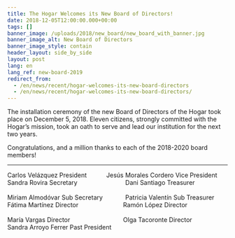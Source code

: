 ```yaml
---
title: The Hogar Welcomes its New Board of Directors!
date: 2018-12-05T12:00:00.000+00:00
tags: []
banner_image: /uploads/2018/new_board/new_board_with_banner.jpg
banner_image_alt: New Board of Directors
banner_image_style: contain
header_layout: side_by_side
layout: post
lang: en
lang_ref: new-board-2019
redirect_from:
  - /en/news/recent/hogar-welcomes-its-new-board-directors
  - /en/news/recent/hogar-welcomes-its-new-board-directors/
---
```

The installation ceremony of the new Board of Directors of the Hogar took place on December 5, 2018. Eleven citizens, strongly committed with the Hogar’s mission, took an oath to serve and lead our institution for the next two years.

Congratulations, and a million thanks to each of the 2018-2020 board members!

<hr />

<div class="columns">
  <div class="column">
    Carlos Velázquez <span class="tag is-primary is-medium">President</span>
  </div>

  <div class="column">
    Jesús Morales Cordero <span class="tag is-primary is-medium">Vice President</span>
  </div>
</div>

<div class="columns">
  <div class="column">
    Sandra Rovira <span class="tag is-medium">Secretary</span>
    <br />
    <br />
    Miriam Almodóvar <span class="tag is-medium">Sub Secretary</span>
  </div>

  <div class="column">
    Dani Santiago <span class="tag is-medium">Treasurer</span>
    <br />
    <br />
    Patricia Valentín <span class="tag is-medium">Sub Treasurer</span>
  </div>
</div>

<div class="columns">
  <div class="column">
    Fátima Martínez <span class="tag is-medium">Director</span>
    <br />
    <br />
    María Vargas <span class="tag is-medium">Director</span>
  </div>

  <div class="column">
    Ramón López <span class="tag is-medium">Director</span>
    <br />
    <br />
    Olga Tacoronte <span class="tag is-medium">Director</span>
  </div>
</div>

<div class="columns">
  <div class="column">
    Sandra Arroyo Ferrer <span class="tag is-medium">Past President</span>
  </div>
</div>
